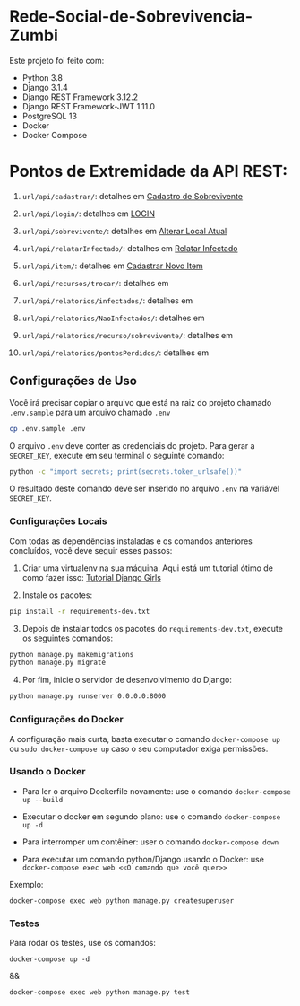 # Rede-Social-de-Sobrevivencia-Zumbi

Este projeto foi feito com:

- Python 3.8
- Django 3.1.4
- Django REST Framework 3.12.2
- Django REST Framework-JWT 1.11.0
- PostgreSQL 13
- Docker
- Docker Compose

# Pontos de Extremidade da API REST:

1. `url/api/cadastrar/`: detalhes em [Cadastro de Sobrevivente](https://github.com/ianAraujj/Rede-Social-de-Sobreviv-ncia-Zumbi/wiki/Cadastrar-Sobrevivente)

2. `url/api/login/`: detalhes em [LOGIN](https://github.com/ianAraujj/Rede-Social-de-Sobreviv-ncia-Zumbi/wiki/LOGIN)

3. `url/api/sobrevivente/`: detalhes em [Alterar Local Atual](https://github.com/ianAraujj/Rede-Social-de-Sobreviv-ncia-Zumbi/wiki/Atualizar-Localiza%C3%A7%C3%A3o)

4. `url/api/relatarInfectado/`: detalhes em [Relatar Infectado](https://github.com/ianAraujj/Rede-Social-de-Sobreviv-ncia-Zumbi/wiki/Relatar-Infectado)

5. `url/api/item/`: detalhes em [Cadastrar Novo Item](https://github.com/ianAraujj/Rede-Social-de-Sobreviv-ncia-Zumbi/wiki/Cadastrar-Novo-Item)

6. `url/api/recursos/trocar/`: detalhes em 

7. `url/api/relatorios/infectados/`: detalhes em 

8. `url/api/relatorios/NaoInfectados/`: detalhes em 

9. `url/api/relatorios/recurso/sobrevivente/`: detalhes em 

10. `url/api/relatorios/pontosPerdidos/`: detalhes em 

## Configurações de Uso

Você irá precisar copiar o arquivo que está na raiz do projeto chamado `.env.sample` para um arquivo chamado `.env`

```sh
cp .env.sample .env
```

O arquivo `.env` deve conter as credenciais do projeto. Para gerar a `SECRET_KEY`, execute em seu terminal o seguinte comando:

```sh
python -c "import secrets; print(secrets.token_urlsafe())"
```

O resultado deste comando deve ser inserido no arquivo `.env` na variável `SECRET_KEY`.

### Configurações Locais

Com todas as dependências instaladas e os comandos anteriores concluídos, você deve seguir esses passos:

1. Criar uma virtualenv na sua máquina. Aqui está um tutorial ótimo de como fazer isso: [Tutorial Django Girls](https://tutorial.djangogirls.org/en/installation/#virtualenv)

2. Instale os pacotes:

```sh
pip install -r requirements-dev.txt
```

3. Depois de instalar todos os pacotes do `requirements-dev.txt`, execute os seguintes comandos:

```sh
python manage.py makemigrations
python manage.py migrate
```

4. Por fim, inicie o servidor de desenvolvimento do Django:

```sh
python manage.py runserver 0.0.0.0:8000
```

### Configurações do Docker

A configuração mais curta, basta executar o comando `docker-compose up` ou `sudo docker-compose up` caso o seu computador exiga permissões.

### Usando o Docker

  * Para ler o arquivo Dockerfile novamente: use o comando `docker-compose up --build`
  
  * Executar o docker em segundo plano: use o comando `docker-compose up -d`
  
  * Para interromper um contêiner: user o comando `docker-compose down`
  
  * Para executar um comando python/Django usando o Docker: use `docker-compose exec web <<O comando que você quer>>`
 
Exemplo:
   
   `docker-compose exec web python manage.py createsuperuser`

### Testes

Para rodar os testes, use os comandos:

`docker-compose up -d`

&&

`docker-compose exec web python manage.py test`
